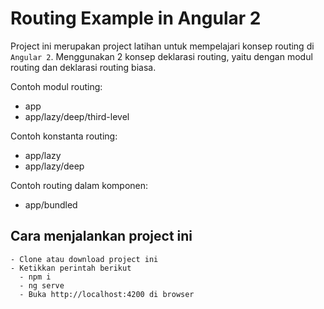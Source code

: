 # Routing Example in Angular 2
Project ini merupakan project latihan untuk mempelajari konsep routing di 
`Angular 2`. Menggunakan 2 konsep deklarasi routing, yaitu dengan modul routing
dan deklarasi routing biasa.

Contoh modul routing:
  - app
  - app/lazy/deep/third-level

Contoh konstanta routing:
  - app/lazy
  - app/lazy/deep
  
Contoh routing dalam komponen:
  - app/bundled
    

## Cara menjalankan project ini
    - Clone atau download project ini
    - Ketikkan perintah berikut
      - npm i
      - ng serve
      - Buka http://localhost:4200 di browser
